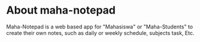 # About maha-notepad

Maha-Notepad is a web based app for "Mahasiswa" or "Maha-Students" to create their own notes, such as daily or weekly schedule, subjects task, Etc.
